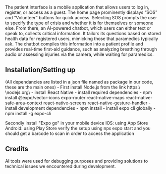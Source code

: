 The patient interface is a mobile application that allows users to log in, register, or access as a guest. The home page prominently displays “SOS” and “Volunteer” buttons for quick access. Selecting SOS prompts the user to specify the type of crisis and whether it is for themselves or someone else. From there, an AI-powered chatbot, which users can either text or speak to, collects critical information. It tailors its questions based on stored health data for registered users, mimicking those that paramedics typically ask. The chatbot compiles this information into a patient profile and provides real-time first-aid guidance, such as analyzing breathing through audio or assessing injuries via the camera, while waiting for paramedics.

## Installation/Setting up
(All dependancies are listed in a json file named as package in our code, these are the main ones) - First install Node.js from the link https:\ \nodejs.org\ - install React Native - install required dependencies - npm install @expo/vector-icons expo-router react-native-maps react-native-safe-area-context react-native-screens react-native-gesture-handler - install development dependencies - npm install - install expo cli globally - npm install -g expo-cli

Secondly install "Expo go" in your mobile device
IOS: using App Store
Android: using Play Store
verify the setup using
npx expo start and you should get a barcode to scan in order to access the application
## Credits
AI tools were used for debugging purposes and providing solutions to technical issues we encountered during development.